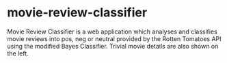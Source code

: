 movie-review-classifier
=======================
Movie Review Classifier is a web application which analyses and classifies movie reviews into pos, neg or neutral provided by 
the Rotten Tomatoes API using the modified Bayes Classifier. Trivial movie details are also shown on the left.
